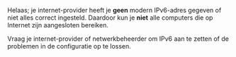 Helaas; je internet-provider heeft je <strong>geen</strong> modern IPv6-adres gegeven of
niet alles correct ingesteld. Daardoor kun je <strong>niet</strong> alle computers die op
Internet zijn aangesloten bereiken.

Vraag je internet-provider of netwerkbeheerder om IPv6 aan te zetten of de
problemen in de configuratie op te lossen.
